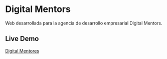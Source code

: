 # Digital Mentors

Web desarrollada para la agencia de desarrollo empresarial Digital Mentors.

## Live Demo

[Digital Mentores](https://digitalmentors.web.app/)
